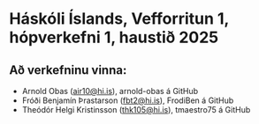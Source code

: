 # Háskóli Íslands, Vefforritun 1, hópverkefni 1, haustið 2025
## Að verkefninu vinna:
- Arnold Obas (air10@hi.is), arnold-obas á GitHub
- Fróði Benjamín Þrastarson (fbt2@hi.is), FrodiBen á GitHub
- Theódór Helgi Kristinsson (thk105@hi.is), tmaestro75 á GitHub
